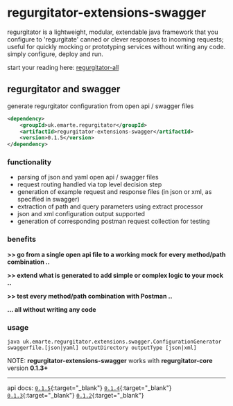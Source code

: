 # regurgitator-extensions-swagger

regurgitator is a lightweight, modular, extendable java framework that you configure to 'regurgitate' canned or clever responses to incoming requests; useful for quickly mocking or prototyping services without writing any code. simply configure, deploy and run.

start your reading here: [regurgitator-all](https://talmeym.github.io/regurgitator-all#regurgitator)

## regurgitator and swagger

generate regurgitator configuration from open api / swagger files

```xml
<dependency>
    <groupId>uk.emarte.regurgitator</groupId>
    <artifactId>regurgitator-extensions-swagger</artifactId>
    <version>0.1.5</version>
</dependency>
```

### functionality

- parsing of json and yaml open api / swagger files
- request routing handled via top level decision step
- generation of example request and response files (in json or xml, as specified in swagger)
- extraction of path and query parameters using extract processor
- json and xml configuration output supported
- generation of corresponding postman request collection for testing

### benefits

**>> go from a single open api file to a working mock for every method/path combination ..**

**>> extend what is generated to add simple or complex logic to your mock ..**

**>> test every method/path combination with Postman ..**

**... all without writing any code**

### usage

```java uk.emarte.regurgitator.extensions.swagger.ConfigurationGenerator swaggerfile.[json|yaml] outputDirectory outputType [json|xml]```

NOTE: **regurgitator-extensions-swagger** works with **regurgitator-core** version **0.1.3+**

---

api docs: [``0.1.5``](https://regurgitator.emarte.uk/apidocs/regurgitator-extensions-swagger/0.1.5/){:target="_blank"}  [``0.1.4``](https://regurgitator.emarte.uk/apidocs/regurgitator-extensions-swagger/0.1.4/){:target="_blank"}  [``0.1.3``](https://regurgitator.emarte.uk/apidocs/regurgitator-extensions-swagger/0.1.3/){:target="_blank"}  [``0.1.2``](https://regurgitator.emarte.uk/apidocs/regurgitator-extensions-swagger/0.1.2/){:target="_blank"} 
